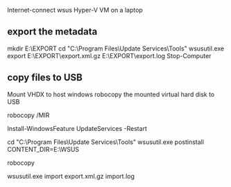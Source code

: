 Internet-connect wsus
Hyper-V VM on a laptop



## export the metadata
mkdir E:\EXPORT
cd "C:\Program Files\Update Services\Tools\"
wsusutil.exe export E:\EXPORT\export.xml.gz E:\EXPORT\export.log
Stop-Computer


## copy files to USB
Mount VHDX to host windows
robocopy the mounted virtual hard disk to USB

robocopy /MIR 




Install-WindowsFeature UpdateServices -Restart

cd "C:\Program Files\Update Services\Tools\"
wsusutil.exe postinstall CONTENT_DIR=E:\WSUS


robocopy

wsusutil.exe import export.xml.gz import.log